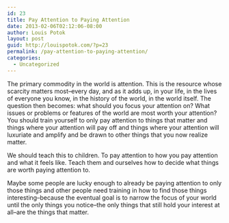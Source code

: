 ```yaml
---
id: 23
title: Pay Attention to Paying Attention
date: 2013-02-06T02:12:06-08:00
author: Louis Potok
layout: post
guid: http://louispotok.com/?p=23
permalink: /pay-attention-to-paying-attention/
categories:
  - Uncategorized
---
```

The primary commodity in the world is attention. This is the resource whose scarcity matters most&#8211;every day, and as it adds up, in your life, in the lives of everyone you know, in the history of the world, in the world itself. The question then becomes: what should you focus your attention on? What issues or problems or features of the world are most worth your attention? You should train yourself to only pay attention to things that matter and things where your attention will pay off and things where your attention will luxuriate and amplify and be drawn to other things that you now realize matter.

We should teach this to children. To pay attention to how you pay attention and what it feels like. Teach them and ourselves how to decide what things are worth paying attention to.

Maybe some people are lucky enough to already be paying attention to only those things and other people need training in how to find those things interesting&#8211;because the eventual goal is to narrow the focus of your world until the only things you notice&#8211;the only things that still hold your interest at all&#8211;are the things that matter.
